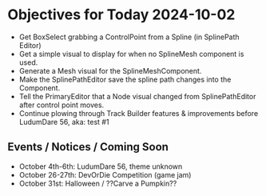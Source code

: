 # Objectives for Today 2024-10-02

- Get BoxSelect grabbing a ControlPoint from a Spline (in SplinePath Editor)
- Get a simple visual to display for when no SplineMesh component is used.
- Generate a Mesh visual for the SplineMeshComponent.
- Make the SplinePathEditor save the spline path changes into the Component.
- Tell the PrimaryEditor that a Node visual changed from SplinePathEditor after control point moves.
- Continue plowing through Track Builder features & improvements before LudumDare 56, aka: test #1


## Events / Notices / Coming Soon

- October 4th-6th: LudumDare 56, theme unknown
- October 26-27th: DevOrDie Competition (game jam)
- October 31st: Halloween / ??Carve a Pumpkin??
